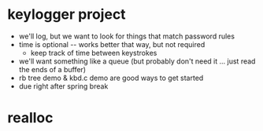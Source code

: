 # keylogger project
 - we'll log, but we want to look for things that match password rules
 - time is optional -- works better that way, but not required 
   - keep track of time between keystrokes
 - we'll want something like a queue (but probably don't need it ... just read the ends of a buffer)
 - rb tree demo & kbd.c demo are good ways to get started
 - due right after spring break

 # realloc

